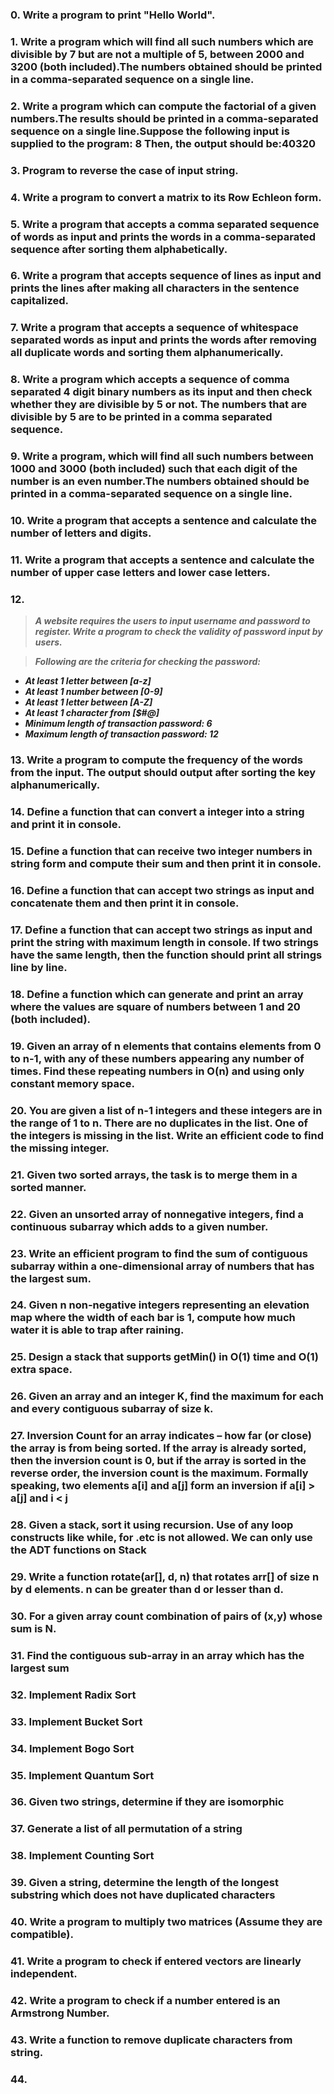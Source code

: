 ### 0. Write a program to print "Hello World".
### 1. Write a program which will find all such numbers which are divisible by 7 but are not a multiple of 5, between 2000 and 3200 (both included).The numbers obtained should be printed in a comma-separated sequence on a single line.
### 2. Write a program which can compute the factorial of a given numbers.The results should be printed in a comma-separated sequence on a single line.Suppose the following input is supplied to the program: 8 Then, the output should be:40320
### 3. Program to reverse the case of input string.
### 4. Write a program to convert a matrix to its Row Echleon form.
### 5. Write a program that accepts a comma separated sequence of words as input and prints the words in a comma-separated sequence after sorting them alphabetically.
### 6. Write a program that accepts sequence of lines as input and prints the lines after making all characters in the sentence capitalized.
### 7. Write a program that accepts a sequence of whitespace separated words as input and prints the words after removing all duplicate words and sorting them alphanumerically.
### 8. Write a program which accepts a sequence of comma separated 4 digit binary numbers as its input and then check whether they are divisible by 5 or not. The numbers that are divisible by 5 are to be printed in a comma separated sequence.
### 9. Write a program, which will find all such numbers between 1000 and 3000 (both included) such that each digit of the number is an even number.The numbers obtained should be printed in a comma-separated sequence on a single line.
### 10. Write a program that accepts a sentence and calculate the number of letters and digits.
### 11. Write a program that accepts a sentence and calculate the number of upper case letters and lower case letters.
### **12.**

> **_A website requires the users to input username and password to register. Write a program to check the validity of password input by users._**

> **_Following are the criteria for checking the password:_**

- **_At least 1 letter between [a-z]_**
- **_At least 1 number between [0-9]_**
- **_At least 1 letter between [A-Z]_**
- **_At least 1 character from [$#@]_**
- **_Minimum length of transaction password: 6_**
- **_Maximum length of transaction password: 12_**

### 13. Write a program to compute the frequency of the words from the input. The output should output after sorting the key alphanumerically.
### 14. Define a function that can convert a integer into a string and print it in console.
### 15. Define a function that can receive two integer numbers in string form and compute their sum and then print it in console.
### 16. Define a function that can accept two strings as input and concatenate them and then print it in console.
### 17. Define a function that can accept two strings as input and print the string with maximum length in console. If two strings have the same length, then the function should print all strings line by line.
### 18. Define a function which can generate and print an array where the values are square of numbers between 1 and 20 (both included).
### 19. Given an array of n elements that contains elements from 0 to n-1, with any of these numbers appearing any number of times. Find these repeating numbers in O(n) and using only constant memory space.
### 20. You are given a list of n-1 integers and these integers are in the range of 1 to n. There are no duplicates in the list. One of the integers is missing in the list. Write an efficient code to find the missing integer.
### 21. Given two sorted arrays, the task is to merge them in a sorted manner.
### 22. Given an unsorted array of nonnegative integers, find a continuous subarray which adds to a given number.
### 23. Write an efficient program to find the sum of contiguous subarray within a one-dimensional array of numbers that has the largest sum.
### 24. Given n non-negative integers representing an elevation map where the width of each bar is 1, compute how much water it is able to trap after raining.
### 25. Design a stack that supports getMin() in O(1) time and O(1) extra space.
### 26. Given an array and an integer K, find the maximum for each and every contiguous subarray of size k.
### 27. Inversion Count for an array indicates – how far (or close) the array is from being sorted. If the array is already sorted, then the inversion count is 0, but if the array is sorted in the reverse order, the inversion count is the maximum. Formally speaking, two elements a[i] and a[j] form an inversion if a[i] > a[j] and i < j 
### 28. Given a stack, sort it using recursion. Use of any loop constructs like while, for .etc is not allowed. We can only use the ADT functions on Stack 
### 29. Write a function rotate(ar[], d, n) that rotates arr[] of size n by d elements. n can be greater than d or lesser than d.
### 30. For a given array count combination of pairs of (x,y) whose sum is N.
### 31. Find the contiguous sub-array in an array which has the largest sum
### 32. Implement Radix Sort
### 33. Implement Bucket Sort
### 34. Implement Bogo Sort
### 35. Implement Quantum Sort
### 36. Given two strings, determine if they are isomorphic
### 37. Generate a list of all permutation of a string
### 38. Implement Counting Sort
### 39. Given a string, determine the length of the longest substring which does not have duplicated characters
### 40. Write a program to multiply two matrices (Assume they are compatible).
### 41. Write a program to check if entered vectors are linearly independent.
### 42. Write a program to check if a number entered is an Armstrong Number.
### 43. Write a function to remove duplicate characters from string.
### 44. 
